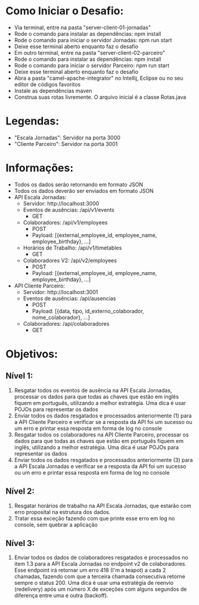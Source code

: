 # Como Iniciar o Desafio:
- Via terminal, entre na pasta "server-client-01-jornadas"
- Rode o comando para instalar as dependências: npm install
- Rode o comando para iniciar o servidor Jornadas: npm run start
- Deixe esse terminal aberto enquanto faz o desafio
- Em outro terminal, entre na pasta "server-client-02-parceiro"
- Rode o comando para instalar as dependências: npm install
- Rode o comando para iniciar o servidor Parceiro: npm run start
- Deixe esse terminal aberto enquanto faz o desafio
- Abra a pasta "camel-apache-integrator" no Intellij, Eclipse ou no seu editor de códigos favoritos
- Instale as dependências maven
- Construa suas rotas livremente. O arquivo inicial é a classe Rotas.java
# Legendas:
- "Escala Jornadas": Servidor na porta 3000
- "Cliente Parceiro": Servidor na porta 3001
# Informações:
- Todos os dados serão retornando em formato JSON
- Todos os dados deverão ser enviados em formato JSON
- API Escala Jornadas:
  - Servidor: http://localhost:3000
  - Eventos de ausências: /api/v1/events
    - GET
  - Colaboradores: /api/v1/employees
    - POST
    - Payload: [{external_employee_id, employee_name, employee_birthday}, ...]
  - Horários de Trabalho: /api/v1/timetables
    - GET
  - Colaboradores V2: /api/v2/employees
    - POST
    - Payload: [{external_employee_id, employee_name, employee_birthday}, ...]
- API Cliente Parceiro:
  - Servidor: http://localhost:3001
  - Eventos de ausências: /api/ausencias
    - POST
    - Payload: [{data, tipo, id_externo_colaborador, nome_colaborador}, ...]
  - Colaboradores: /api/colaboradores
    - GET
# Objetivos:
## Nível 1:
1.  Resgatar todos os eventos de ausência na API Escala Jornadas, processar os dados para que todas as chaves que estão em inglês fiquem em português, utilizando a melhor estratégia. Uma dica é usar POJOs para representar os dados
2. Enviar todos os dados resgatados e processados anteriormente (1) para a API Cliente Parceiro e verificar se a resposta da API foi um sucesso ou um erro e printar essa resposta em forma de log no console
3. Resgatar todos os colaboradores na API Cliente Parceiro, processar os dados para que todas as chaves que estão em português fiquem em inglês, utilizando a melhor estratégia. Uma dica é usar POJOs para representar os dados
4. Enviar todos os dados resgatados e processados anteriormente (3) para a API Escala Jornadas e
verificar se a resposta da API foi um sucesso ou um erro e printar essa resposta em forma
de log no console
## Nível 2:
1. Resgatar horários de trabalho na API Escala Jornadas, que estarão com erro proposital na estrutura dos dados.
2. Tratar essa exceção fazendo com que printe esse erro em log no console, sem quebrar a aplicação
## Nível 3:
1. Enviar todos os dados de colaboradores resgatados e processados no item 1.3 para a API Escala Jornadas no endpoint v2 de colaboradores. Esse endpoint irá retornar um  erro 418 (I'm a teapot) a cada 2 chamadas, fazendo com que a terceira chamada consecutiva retorne sempre o status 200. Uma dica é usar uma estratégia de reenvio (redelivery) após um número X de exceções com alguns segundos de diferença entre uma e outra (backoff).
